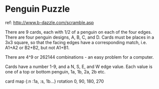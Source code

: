 # Penguin Puzzle

ref: http://www.b-dazzle.com/scramble.asp

There are 9 cards, each with 1/2 of a penguin on each of the four edges. There are
four penguin designs, A, B, C, and D. Cards must be places in a 3x3 square, so that
the facing edges have a corresponding match, i.e. A1+A2 or B2+B2, but not A1+B1.

There are 4^9 or 262144 combinations - an easy problem for a computer.

Cards have a number 1-9, and a N, S, E, and W edge value. Each value is one of a
top or bottom penguin, 1a, 1b, 2a, 2b etc.

card map {:n :1a, :s, 1b...}
rotation 0, 90, 180, 270

